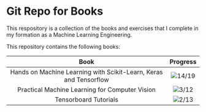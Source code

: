 # Git Repo for Books

This respository is a collection of the books and exercises that I complete in my formation as a Machine Learning Engineering.

This repository contains the following books:

|Book|Progress|
|:-------:|:-----------:|
|Hands on Machine Learning with Scikit-Learn, Keras and Tensorflow| ![14/19](https://progress-bar.dev/14/?scale=19&title=Chapters&suffix=/19)|
|Practical Machine Learning for Computer Vision| ![3/12](https://progress-bar.dev/3/?scale=12&title=Chapters&suffix=/12)|
|Tensorboard Tutorials|![2/13](https://progress-bar.dev/2/?scale=13&title=Chapters&suffix=/13)|